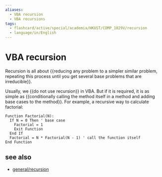 ```yaml
---
aliases:
  - VBA recursion
  - VBA recursions
tags:
  - flashcard/active/special/academia/HKUST/COMP_1029V/recursion
  - language/in/English
---
```


# VBA recursion

Recursion is all about {{reducing any problem to a simpler similar problem,  repeating this process until you get several base problems that are irreducible}}. <!--SR:!2024-12-10,220,310-->

Usually, we {{do not use recursion}} in VBA. But if it is required, it is as simple as {{conditionally calling the method itself in a method and adding base cases to the method}}. For example, a recursive way to calculate factorial: <!--SR:!2024-11-02,208,330!2024-12-12,241,330-->

```VB
Function Factorial(N):
  If N = 0 Then ' base case
    Factorial = 1
    Exit Function
  End If
  Factorial = N * Factorial(N - 1) ' call the function itself
End Function
```

## see also

- [general/recursion](../../../../general/recursion%20(computer%20science).md)
